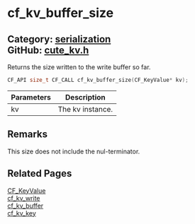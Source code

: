 [](../header.md ':include')

# cf_kv_buffer_size

Category: [serialization](/api_reference?id=serialization)  
GitHub: [cute_kv.h](https://github.com/RandyGaul/cute_framework/blob/master/include/cute_kv.h)  
---

Returns the size written to the write buffer so far.

```cpp
CF_API size_t CF_CALL cf_kv_buffer_size(CF_KeyValue* kv);
```

Parameters | Description
--- | ---
kv | The kv instance.

## Remarks

This size does not include the nul-terminator.

## Related Pages

[CF_KeyValue](/serialization/cf_keyvalue.md)  
[cf_kv_write](/serialization/cf_kv_write.md)  
[cf_kv_buffer](/serialization/cf_kv_buffer.md)  
[cf_kv_key](/serialization/cf_kv_key.md)  
